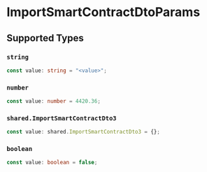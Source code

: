 # ImportSmartContractDtoParams


## Supported Types

### `string`

```typescript
const value: string = "<value>";
```

### `number`

```typescript
const value: number = 4420.36;
```

### `shared.ImportSmartContractDto3`

```typescript
const value: shared.ImportSmartContractDto3 = {};
```

### `boolean`

```typescript
const value: boolean = false;
```

